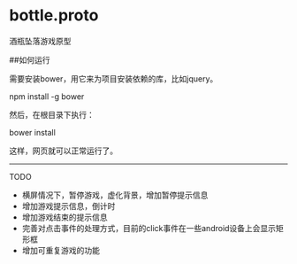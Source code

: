 bottle.proto
============

酒瓶坠落游戏原型

##如何运行

需要安装bower，用它来为项目安装依赖的库，比如jquery。

  npm install -g bower

然后，在根目录下执行：

  bower install

这样，网页就可以正常运行了。


-----

TODO

* 横屏情况下，暂停游戏，虚化背景，增加暂停提示信息
* 增加游戏提示信息，倒计时
* 增加游戏结束的提示信息
* 完善对点击事件的处理方式，目前的click事件在一些android设备上会显示矩形框
* 增加可重复游戏的功能

